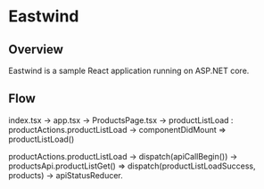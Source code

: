 # Eastwind

## Overview

Eastwind is a sample React application running on ASP.NET core.

## Flow

index.tsx
-> app.tsx
-> ProductsPage.tsx
-> productListLoad : productActions.productListLoad
-> componentDidMount => productListLoad()

productActions.productListLoad
-> dispatch(apiCallBegin())
-> productsApi.productListGet() => dispatch(productListLoadSuccess, products)
-> apiStatusReducer.
